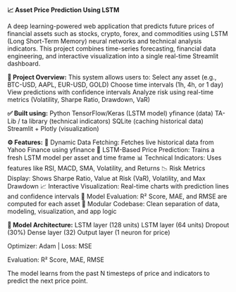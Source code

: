 **📈 Asset Price Prediction Using LSTM**

A deep learning-powered web application that predicts future prices of financial assets such as stocks, crypto, forex, and commodities using LSTM (Long Short-Term Memory) neural networks and technical analysis indicators. This project combines time-series forecasting, financial data engineering, and interactive visualization into a single real-time Streamlit dashboard.

**📌 Project Overview:**
This system allows users to:
Select any asset (e.g., BTC-USD, AAPL, EUR-USD, GOLD)
Choose time intervals (1h, 4h, or 1 day)
View predictions with confidence intervals
Analyze risk using real-time metrics (Volatility, Sharpe Ratio, Drawdown, VaR)

**✅ Built using:**
Python
TensorFlow/Keras (LSTM model)
yfinance (data)
TA-Lib / ta library (technical indicators)
SQLite (caching historical data)
Streamlit + Plotly (visualization)

**⚙️ Features:**
🔄 Dynamic Data Fetching: Fetches live historical data from Yahoo Finance using yfinance
🧠 LSTM-Based Price Prediction: Trains a fresh LSTM model per asset and time frame
📊 Technical Indicators: Uses features like RSI, MACD, SMA, Volatility, and Returns
📉 Risk Metrics Display: Shows Sharpe Ratio, Value at Risk (VaR), Volatility, and Max Drawdown
📈 Interactive Visualization: Real-time charts with prediction lines and confidence intervals
🧪 Model Evaluation: R² Score, MAE, and RMSE are computed for each asset
🧩 Modular Codebase: Clean separation of data, modeling, visualization, and app logic

**🧠 Model Architecture:**
LSTM layer (128 units)
LSTM layer (64 units)
Dropout (30%)
Dense layer (32)
Output layer (1 neuron for price)

Optimizer: Adam | Loss: MSE

Evaluation: R² Score, MAE, RMSE

The model learns from the past N timesteps of price and indicators to predict the next price point.
